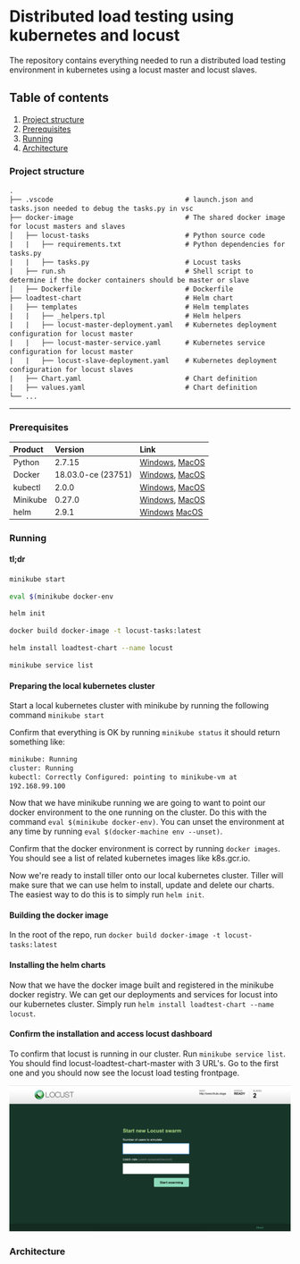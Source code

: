Distributed load testing using kubernetes and locust
======================

The repository contains everything needed to run a distributed load testing environment in kubernetes using a locust master and locust slaves. 


## Table of contents
1. [Project structure](#project-structure)
2. [Prerequisites](#prerequisites)
3. [Running](#running)
4. [Architecture](#architecture)

### Project structure

    .
    ├── .vscode                                 # launch.json and tasks.json needed to debug the tasks.py in vsc
    ├── docker-image                            # The shared docker image for locust masters and slaves
    │   ├── locust-tasks                        # Python source code
    |   |   ├── requirements.txt                # Python dependencies for tasks.py
    |   |   ├── tasks.py                        # Locust tasks
    |   ├── run.sh                              # Shell script to determine if the docker containers should be master or slave
    │   ├── Dockerfile                          # Dockerfile
    ├── loadtest-chart                          # Helm chart
    |   ├── templates                           # Helm templates
    |   |   ├── _helpers.tpl                    # Helm helpers
    |   |   ├── locust-master-deployment.yaml   # Kubernetes deployment configuration for locust master
    |   |   ├── locust-master-service.yaml      # Kubernetes service configuration for locust master
    |   |   ├── locust-slave-deployment.yaml    # Kubernetes deployment configuration for locust slaves
    |   ├── Chart.yaml                          # Chart definition
    |   ├── values.yaml                         # Chart definition
    └── ...
___

### Prerequisites

| Product            |              Version         |                           Link                          | 
| :------------------|:-----------------------------|:--------------------------------------------------------|
| Python             | 2.7.15                       | [Windows][Python-Windows], [MacOS][Python-macOS]        |
| Docker             | 18.03.0-ce (23751)           | [Windows][Docker-Windows], [MacOS][Docker-macOS]        |
| kubectl            | 2.0.0                        | [Windows][kubectl-Windows], [MacOS][kubectl-MacOS]      |
| Minikube           | 0.27.0                       | [Windows][Minikube], [MacOS][Minikube]                  |
| helm               | 2.9.1                        | [Windows][helm-Windows] [MacOS][helm-macOS]             |


### Running

#### tl;dr

```sh
minikube start
```

```sh
eval $(minikube docker-env
```

```sh
helm init
```

```sh
docker build docker-image -t locust-tasks:latest
```

```sh
helm install loadtest-chart --name locust
```

```sh
minikube service list
```

#### Preparing the local kubernetes cluster
Start a local kubernetes cluster with minikube by running the following command `minikube start`

Confirm that everything is OK by running `minikube status` it should return something like:

```
minikube: Running
cluster: Running
kubectl: Correctly Configured: pointing to minikube-vm at 192.168.99.100
```

Now that we have minikube running we are going to want to point our docker environment to the one running on the cluster. Do this with the command `eval $(minikube docker-env)`. You can unset the environment at any time by running `eval $(docker-machine env --unset)`.

Confirm that the docker environment is correct by running `docker images`. You should see a list of related kubernetes images like k8s.gcr.io.

Now we're ready to install tiller onto our local kubernetes cluster. Tiller will make sure that we can use helm to install, update and delete our charts. The easiest way to do this is to simply run `helm init`.

#### Building the docker image
In the root of the repo, run `docker build docker-image -t locust-tasks:latest`

#### Installing the helm charts
Now that we have the docker image built and registered in the minikube docker registry. We can get our deployments and services for locust into our kubernetes cluster. Simply run `helm install loadtest-chart --name locust`.

#### Confirm the installation and access locust dashboard
To confirm that locust is running in our cluster. Run `minikube service list`. You should find locust-loadtest-chart-master with 3 URL's. Go to the first one and you should now see the locust load testing frontpage.

![locust][locust]


### Architecture

[Python-Windows]: https://www.python.org/downloads/windows/
[Python-MacOS]: https://www.python.org/downloads/mac-osx/
[Docker-Windows]: https://docs.docker.com/docker-for-windows/install/#download-docker-for-windows
[Docker-MacOS]: https://docs.docker.com/docker-for-windows/install/#download-docker-for-windows
[kubectl-Windows]: https://kubernetes.io/docs/tasks/tools/install-kubectl/#install-with-chocolatey-on-windows
[kubectl-MacOS]: https://kubernetes.io/docs/tasks/tools/install-kubectl/#install-with-homebrew-on-macos
[Minikube]: https://kubernetes.io/docs/tasks/tools/install-minikube/ 
[helm-Windows]: https://docs.helm.sh/using_helm/#from-chocolatey-windows
[helm-macOS]: https://docs.helm.sh/using_helm/#from-homebrew-macos

[locust]: images/locust.png